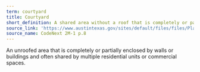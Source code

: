 ```yaml
---
term: courtyard
title: Courtyard
short_definition: A shared area without a roof that is completely or partially surrounded by walls or buildings.
source_link: 'https://www.austintexas.gov/sites/default/files/files/Planning/CodeNEXT/ALDC_PRD_23_LandDevelopmentCode_Combined_2017_0130_web.pdf'
source_name: CodeNext 2M-1 p.8
---
```



An unroofed area that is completely or partially enclosed by walls or buildings and often shared by multiple residential units or commercial spaces.